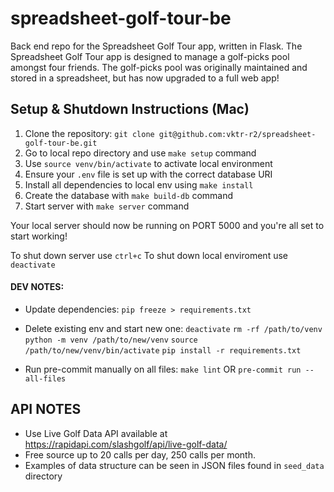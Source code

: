# spreadsheet-golf-tour-be
Back end repo for the Spreadsheet Golf Tour app, written in Flask.  The Spreadsheet Golf Tour app is designed to manage a golf-picks pool amongst four friends.  The golf-picks pool was originally maintained and stored in a spreadsheet, but has now upgraded to a full web app!

## Setup & Shutdown Instructions (Mac)
1. Clone the repository: `git clone git@github.com:vktr-r2/spreadsheet-golf-tour-be.git`
2. Go to local repo directory and use `make setup` command
3. Use `source venv/bin/activate` to activate local environment
4. Ensure your `.env` file is set up with the correct database URI
5. Install all dependencies to local env using `make install`
4. Create the database with `make build-db` command
5. Start server with `make server` command

Your local server should now be running on PORT 5000 and you're all set to start working!  

To shut down server use `ctrl+c`
To shut down local enviroment use `deactivate`



#### DEV NOTES:
- Update dependencies: `pip freeze > requirements.txt`

- Delete existing env and start new one:
`deactivate`
`rm -rf /path/to/venv`
`python -m venv /path/to/new/venv`
`source /path/to/new/venv/bin/activate`
`pip install -r requirements.txt`

- Run pre-commit manually on all files:
`make lint` OR `pre-commit run --all-files`

## API NOTES
- Use Live Golf Data API available at https://rapidapi.com/slashgolf/api/live-golf-data/
- Free source up to 20 calls per day, 250 calls per month.
- Examples of data structure can be seen in JSON files found in `seed_data` directory